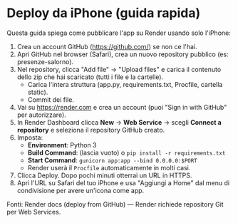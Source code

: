 # Deploy da iPhone (guida rapida)

Questa guida spiega come pubblicare l'app su Render usando solo l'iPhone:
1. Crea un account GitHub (https://github.com/) se non ce l'hai.
2. Apri GitHub nel browser (Safari), crea un nuovo repository pubblico (es: presenze-salorno).
3. Nel repository, clicca "Add file" -> "Upload files" e carica il contenuto dello zip che hai scaricato (tutti i file e la cartelle).
   - Carica l'intera struttura (app.py, requirements.txt, Procfile, cartella static).
   - Commit dei file.
4. Vai su https://render.com e crea un account (puoi "Sign in with GitHub" per autorizzare).
5. In Render Dashboard clicca **New** → **Web Service** → scegli **Connect a repository** e seleziona il repository GitHub creato.
6. Imposta:
   - **Environment**: Python 3
   - **Build Command**: (lascia vuoto) o `pip install -r requirements.txt`
   - **Start Command**: `gunicorn app:app --bind 0.0.0.0:$PORT`
   - Render userà il `Procfile` automaticamente in molti casi.
7. Clicca Deploy. Dopo pochi minuti otterrai un URL in HTTPS.
8. Apri l'URL su Safari del tuo iPhone e usa "Aggiungi a Home" dal menu di condivisione per avere un'icona come app.

Fonti: Render docs (deploy from GitHub) — Render richiede repository Git per Web Services.
